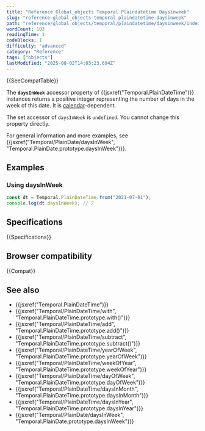 ```yaml
---
title: "Reference Global_objects Temporal Plaindatetime Daysinweek"
slug: "reference-global_objects-temporal-plaindatetime-daysinweek"
path: "reference/global_objects/temporal/plaindatetime/daysinweek/index.md"
wordCount: 103
readingTime: 1
codeBlocks: 1
difficulty: "advanced"
category: "Reference"
tags: ["objects"]
lastModified: "2025-08-02T14:03:23.694Z"
---
```



{{SeeCompatTable}}

The **`daysInWeek`** accessor property of {{jsxref("Temporal.PlainDateTime")}} instances returns a positive integer representing the number of days in the week of this date. It is [calendar](/en-US/docs/Web/JavaScript/Reference/Global_Objects/Temporal#calendars)-dependent.

The set accessor of `daysInWeek` is `undefined`. You cannot change this property directly.

For general information and more examples, see {{jsxref("Temporal/PlainDate/daysInWeek", "Temporal.PlainDate.prototype.daysInWeek")}}.

## Examples

### Using daysInWeek

```js
const dt = Temporal.PlainDateTime.from("2021-07-01");
console.log(dt.daysInWeek); // 7
```

## Specifications

{{Specifications}}

## Browser compatibility

{{Compat}}

## See also

- {{jsxref("Temporal.PlainDateTime")}}
- {{jsxref("Temporal/PlainDateTime/with", "Temporal.PlainDateTime.prototype.with()")}}
- {{jsxref("Temporal/PlainDateTime/add", "Temporal.PlainDateTime.prototype.add()")}}
- {{jsxref("Temporal/PlainDateTime/subtract", "Temporal.PlainDateTime.prototype.subtract()")}}
- {{jsxref("Temporal/PlainDateTime/yearOfWeek", "Temporal.PlainDateTime.prototype.yearOfWeek")}}
- {{jsxref("Temporal/PlainDateTime/weekOfYear", "Temporal.PlainDateTime.prototype.weekOfYear")}}
- {{jsxref("Temporal/PlainDateTime/dayOfWeek", "Temporal.PlainDateTime.prototype.dayOfWeek")}}
- {{jsxref("Temporal/PlainDateTime/daysInMonth", "Temporal.PlainDateTime.prototype.daysInMonth")}}
- {{jsxref("Temporal/PlainDateTime/daysInYear", "Temporal.PlainDateTime.prototype.daysInYear")}}
- {{jsxref("Temporal/PlainDate/daysInWeek", "Temporal.PlainDate.prototype.daysInWeek")}}
